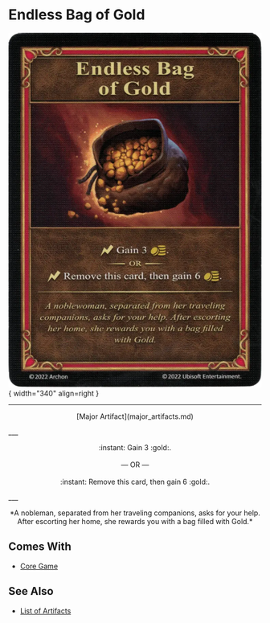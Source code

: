 # Endless Bag of Gold

![Endless Bag of Gold](../assets/artifacts_major-endless_bag_of_gold.webp){ width="340" align=right }
___
<p style="text-align: center;" markdown>[Major Artifact](major_artifacts.md)</p>
___
<p style="text-align: center;" markdown>:instant: Gain 3 :gold:.<br><br>— OR —<br><br>:instant: Remove this card, then gain 6 :gold:.</p>
___
<p style="text-align: center;" markdown>*A nobleman, separated from her traveling companions, asks for your help. After escorting her home, she rewards you with a bag filled with Gold.*</p>


## Comes With

- [Core Game](../content.md)


## See Also

- [List of Artifacts](../artifacts.md)
